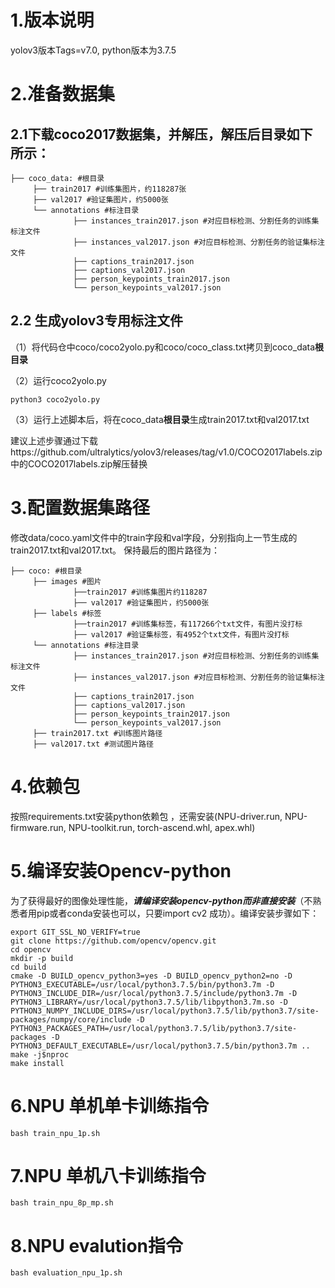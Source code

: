 # 1.版本说明
yolov3版本Tags=v7.0, python版本为3.7.5

# 2.准备数据集

## 2.1下载coco2017数据集，并解压，解压后目录如下所示：

```
├── coco_data: #根目录
     ├── train2017 #训练集图片，约118287张
     ├── val2017 #验证集图片，约5000张
     └── annotations #标注目录
     		  ├── instances_train2017.json #对应目标检测、分割任务的训练集标注文件
     		  ├── instances_val2017.json #对应目标检测、分割任务的验证集标注文件
     		  ├── captions_train2017.json 
     		  ├── captions_val2017.json 
     		  ├── person_keypoints_train2017.json 
     		  └── person_keypoints_val2017.json
```

## 2.2 生成yolov3专用标注文件

（1）将代码仓中coco/coco2yolo.py和coco/coco_class.txt拷贝到coco_data**根目录**

（2）运行coco2yolo.py

```
python3 coco2yolo.py
```

（3）运行上述脚本后，将在coco_data**根目录**生成train2017.txt和val2017.txt

建议上述步骤通过下载https://github.com/ultralytics/yolov3/releases/tag/v1.0/COCO2017labels.zip中的COCO2017labels.zip解压替换
# 3.配置数据集路径

修改data/coco.yaml文件中的train字段和val字段，分别指向上一节生成的train2017.txt和val2017.txt。
保持最后的图片路径为：
```
├── coco: #根目录
     ├── images #图片
              ├──train2017 #训练集图片约118287
              ├── val2017 #验证集图片，约5000张
     ├── labels #标签
              ├──train2017 #训练集标签，有117266个txt文件，有图片没打标
              ├── val2017 #验证集标签，有4952个txt文件，有图片没打标
     └── annotations #标注目录
     		  ├── instances_train2017.json #对应目标检测、分割任务的训练集标注文件
     		  ├── instances_val2017.json #对应目标检测、分割任务的验证集标注文件
     		  ├── captions_train2017.json 
     		  ├── captions_val2017.json 
     		  ├── person_keypoints_train2017.json 
     		  └── person_keypoints_val2017.json
     ├── train2017.txt #训练图片路径
     ├── val2017.txt #测试图片路径
```


# 4.依赖包

按照requirements.txt安装python依赖包 ，还需安装(NPU-driver.run, NPU-firmware.run, NPU-toolkit.run, torch-ascend.whl, apex.whl)

# 5.编译安装Opencv-python

为了获得最好的图像处理性能，***请编译安装opencv-python而非直接安装***（不熟悉者用pip或者conda安装也可以，只要import cv2 成功）。编译安装步骤如下：

```
export GIT_SSL_NO_VERIFY=true
git clone https://github.com/opencv/opencv.git
cd opencv
mkdir -p build
cd build
cmake -D BUILD_opencv_python3=yes -D BUILD_opencv_python2=no -D PYTHON3_EXECUTABLE=/usr/local/python3.7.5/bin/python3.7m -D PYTHON3_INCLUDE_DIR=/usr/local/python3.7.5/include/python3.7m -D PYTHON3_LIBRARY=/usr/local/python3.7.5/lib/libpython3.7m.so -D PYTHON3_NUMPY_INCLUDE_DIRS=/usr/local/python3.7.5/lib/python3.7/site-packages/numpy/core/include -D PYTHON3_PACKAGES_PATH=/usr/local/python3.7.5/lib/python3.7/site-packages -D PYTHON3_DEFAULT_EXECUTABLE=/usr/local/python3.7.5/bin/python3.7m ..
make -j$nproc
make install
```

# 6.NPU 单机单卡训练指令  
```
bash train_npu_1p.sh  
```
# 7.NPU 单机八卡训练指令  
```
bash train_npu_8p_mp.sh  
```
# 8.NPU evalution指令  

```
bash evaluation_npu_1p.sh
```